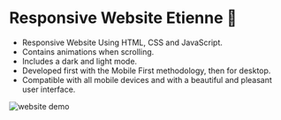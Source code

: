 # Responsive Website Etienne 🎍 

- Responsive Website Using HTML, CSS and JavaScript.
- Contains animations when scrolling.
- Includes a dark and light mode.
- Developed first with the Mobile First methodology, then for desktop.
- Compatible with all mobile devices and with a beautiful and pleasant user interface.

![website demo](https://app-9469b69d-a5c9-4126-b2fa-d12a3080e4b5.cleverapps.io/)

